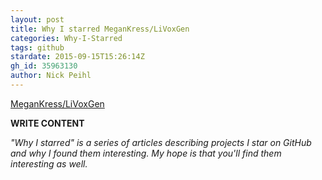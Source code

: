 ```yaml
---
layout: post
title: Why I starred MeganKress/LiVoxGen
categories: Why-I-Starred
tags: github
stardate: 2015-09-15T15:26:14Z
gh_id: 35963130
author: Nick Peihl
---
```


[MeganKress/LiVoxGen](https://github.com/MeganKress/LiVoxGen)

**WRITE CONTENT**

*"Why I starred" is a series of articles describing projects I star on GitHub and why I found them interesting. My hope is that you'll find them interesting as well.*

